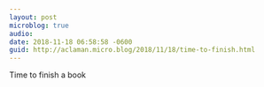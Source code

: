 ```yaml
---
layout: post
microblog: true
audio: 
date: 2018-11-18 06:58:58 -0600
guid: http://aclaman.micro.blog/2018/11/18/time-to-finish.html
---
```

Time to finish a book
